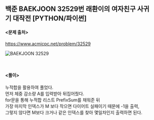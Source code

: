 ## 백준 BAEKJOON 32529번 래환이의 여자친구 사귀기 대작전 [PYTHON/파이썬]

#### <문제 출처><br>
https://www.acmicpc.net/problem/32529

![BAEKJOON 32529](https://img1.daumcdn.net/thumb/R1280x0/?scode=mtistory2&fname=https%3A%2F%2Fblog.kakaocdn.net%2Fdn%2FbGUlrc%2FbtsK2FjeqG2%2FKUX7ldw3rbzzP6HaOpGT70%2Fimg.png)

<br>

#### <풀이><br>

누적합을 활용하여 풀었다.  
먼저 체중 감소량 A를 입력받아 뒤집어줬다.  
for문을 통해 누적합 리스트 PrefixSum를 채워준 뒤  
가장 마지막 인덱스가 M 보다 작으면 다이어트 실패이기 때문에 -1을 출력,  
그렇지 않다면 M보다 크거나 같은 인덱스를 찾아 몇일차인지 출력하면 된다.  
